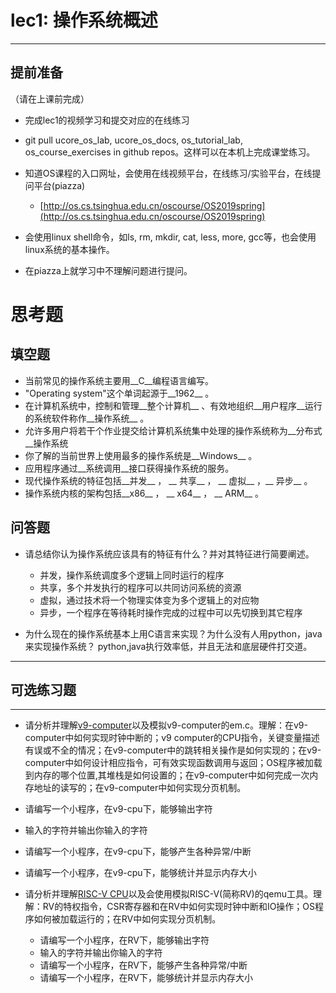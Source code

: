 # lec1: 操作系统概述

---

## **提前准备**

（请在上课前完成）

* 完成lec1的视频学习和提交对应的在线练习
* git pull ucore\_os\_lab, ucore\_os\_docs, os\_tutorial\_lab, os\_course\_exercises in github repos。这样可以在本机上完成课堂练习。
* 知道OS课程的入口网址，会使用在线视频平台，在线练习/实验平台，在线提问平台\(piazza\)
  * [http://os.cs.tsinghua.edu.cn/oscourse/OS2019spring](http://os.cs.tsinghua.edu.cn/oscourse/OS2019spring)


* 会使用linux shell命令，如ls, rm, mkdir, cat, less, more, gcc等，也会使用linux系统的基本操作。
* 在piazza上就学习中不理解问题进行提问。



# 思考题

## 填空题

* 当前常见的操作系统主要用__C__编程语言编写。
* "Operating system"这个单词起源于__1962__ 。
* 在计算机系统中，控制和管理__整个计算机__ 、有效地组织__用户程序__运行的系统软件称作__操作系统__ 。
* 允许多用户将若干个作业提交给计算机系统集中处理的操作系统称为__分布式__操作系统
* 你了解的当前世界上使用最多的操作系统是__Windows__ 。
* 应用程序通过__系统调用__接口获得操作系统的服务。
* 现代操作系统的特征包括__并发__ ， __ 共享__ ， __ 虚拟__ ，__ 异步__ 。
* 操作系统内核的架构包括__x86__ ， __ x64__ ， __ ARM__ 。


## 问答题

- 请总结你认为操作系统应该具有的特征有什么？并对其特征进行简要阐述。
   - 并发，操作系统调度多个逻辑上同时运行的程序
   - 共享，多个并发执行的程序可以共同访问系统的资源
   - 虚拟，通过技术将一个物理实体变为多个逻辑上的对应物
   - 异步，一个程序在等待耗时操作完成的过程中可以先切换到其它程序

- 为什么现在的操作系统基本上用C语言来实现？为什么没有人用python，java来实现操作系统？
    python,java执行效率低，并且无法和底层硬件打交道。

---

## 可选练习题

---

- 请分析并理解[v9\-computer](https://github.com/chyyuu/os_tutorial_lab/blob/master/v9_computer/docs/v9_computer.md)以及模拟v9\-computer的em.c。理解：在v9\-computer中如何实现时钟中断的；v9 computer的CPU指令，关键变量描述有误或不全的情况；在v9\-computer中的跳转相关操作是如何实现的；在v9\-computer中如何设计相应指令，可有效实现函数调用与返回；OS程序被加载到内存的哪个位置,其堆栈是如何设置的；在v9\-computer中如何完成一次内存地址的读写的；在v9\-computer中如何实现分页机制。


- 请编写一个小程序，在v9-cpu下，能够输出字符


- 输入的字符并输出你输入的字符


- 请编写一个小程序，在v9-cpu下，能够产生各种异常/中断


- 请编写一个小程序，在v9-cpu下，能够统计并显示内存大小



- 请分析并理解[RISC-V CPU](http://www.riscvbook.com/chinese/)以及会使用模拟RISC\-V(简称RV)的qemu工具。理解：RV的特权指令，CSR寄存器和在RV中如何实现时钟中断和IO操作；OS程序如何被加载运行的；在RV中如何实现分页机制。
  - 请编写一个小程序，在RV下，能够输出字符
  - 输入的字符并输出你输入的字符
  - 请编写一个小程序，在RV下，能够产生各种异常/中断
  - 请编写一个小程序，在RV下，能够统计并显示内存大小
